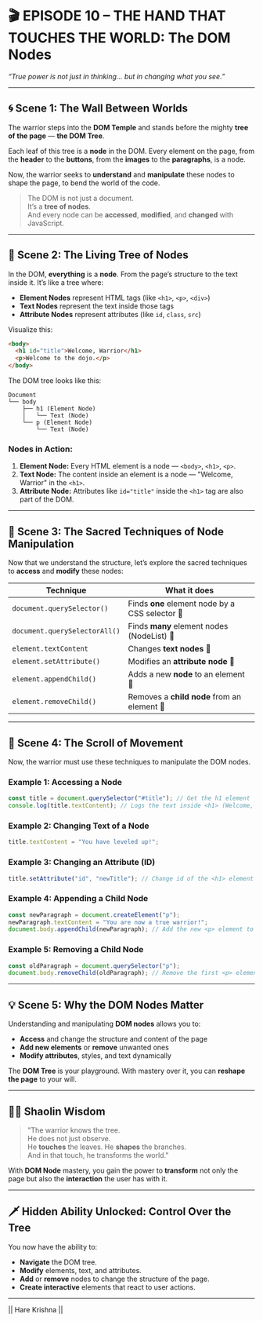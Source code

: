 # 🎬 **EPISODE 10 – THE HAND THAT TOUCHES THE WORLD: The DOM Nodes**

*“True power is not just in thinking... but in changing what you see.”*

---

## 🌀 Scene 1: The Wall Between Worlds

The warrior steps into the **DOM Temple** and stands before the mighty **tree of the page** — **the DOM Tree**.

Each leaf of this tree is a **node** in the DOM. Every element on the page, from the **header** to the **buttons**, from the **images** to the **paragraphs**, is a node.

Now, the warrior seeks to **understand** and **manipulate** these nodes to shape the page, to bend the world of the code.

> The DOM is not just a document.  
> It’s a **tree of nodes**.  
> And every node can be **accessed**, **modified**, and **changed** with JavaScript.

---

## 🌳 Scene 2: The Living Tree of Nodes

In the DOM, **everything** is a **node**. From the page’s structure to the text inside it. It’s like a tree where:

- **Element Nodes** represent HTML tags (like `<h1>`, `<p>`, `<div>`)
- **Text Nodes** represent the text inside those tags
- **Attribute Nodes** represent attributes (like `id`, `class`, `src`)

Visualize this:

```html
<body>
  <h1 id="title">Welcome, Warrior</h1>
  <p>Welcome to the dojo.</p>
</body>
```

The DOM tree looks like this:

```
Document
└── body
    ├── h1 (Element Node)
    │   └── Text (Node)
    └── p (Element Node)
        └── Text (Node)
```

### Nodes in Action:

1. **Element Node:** Every HTML element is a node — `<body>`, `<h1>`, `<p>`.
2. **Text Node:** The content inside an element is a node — "Welcome, Warrior" in the `<h1>`.
3. **Attribute Node:** Attributes like `id="title"` inside the `<h1>` tag are also part of the DOM.

---

## 🧠 Scene 3: The Sacred Techniques of Node Manipulation

Now that we understand the structure, let’s explore the sacred techniques to **access** and **modify** these nodes:

| Technique | What it does |
| --- | --- |
| `document.querySelector()` | Finds **one** element node by a CSS selector 🎯 |
| `document.querySelectorAll()` | Finds **many** element nodes (NodeList) 💫 |
| `element.textContent` | Changes **text nodes** 📝 |
| `element.setAttribute()` | Modifies an **attribute node** 🎨 |
| `element.appendChild()` | Adds a new **node** to an element 🏯 |
| `element.removeChild()` | Removes a **child node** from an element 🔪 |

---

## 🔧 Scene 4: The Scroll of Movement

Now, the warrior must use these techniques to manipulate the DOM nodes.

### Example 1: **Accessing a Node**

```javascript
const title = document.querySelector("#title"); // Get the h1 element
console.log(title.textContent); // Logs the text inside <h1> (Welcome, Warrior)
```

### Example 2: **Changing Text of a Node**

```javascript
title.textContent = "You have leveled up!";
```

### Example 3: **Changing an Attribute (ID)**

```javascript
title.setAttribute("id", "newTitle"); // Change id of the <h1> element
```

### Example 4: **Appending a Child Node**

```javascript
const newParagraph = document.createElement("p");
newParagraph.textContent = "You are now a true warrior!";
document.body.appendChild(newParagraph); // Add the new <p> element to the body
```

### Example 5: **Removing a Child Node**

```javascript
const oldParagraph = document.querySelector("p");
document.body.removeChild(oldParagraph); // Remove the first <p> element
```

---

## 💡 Scene 5: Why the DOM Nodes Matter

Understanding and manipulating **DOM nodes** allows you to:

- **Access** and change the structure and content of the page
- **Add new elements** or **remove** unwanted ones
- **Modify attributes**, styles, and text dynamically

The **DOM Tree** is your playground. With mastery over it, you can **reshape the page** to your will.

---

## 🧘‍♂️ Shaolin Wisdom

> "The warrior knows the tree.  
> He does not just observe.  
> He **touches** the leaves. He **shapes** the branches.  
> And in that touch, he transforms the world."

With **DOM Node** mastery, you gain the power to **transform** not only the page but also the **interaction** the user has with it.

---

## 🗡️ Hidden Ability Unlocked: **Control Over the Tree**

You now have the ability to:

- **Navigate** the DOM tree.
- **Modify** elements, text, and attributes.
- **Add** or **remove** nodes to change the structure of the page.
- **Create interactive** elements that react to user actions.


---
|| Hare Krishna ||